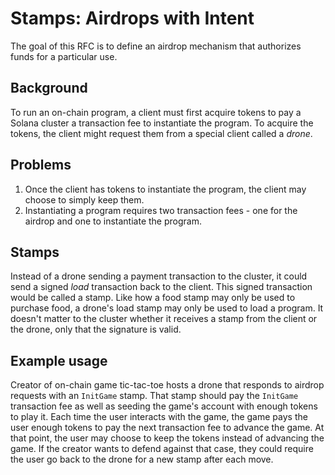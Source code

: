 # Stamps: Airdrops with Intent

The goal of this RFC is to define an airdrop mechanism that authorizes funds
for a particular use.

## Background

To run an on-chain program, a client must first acquire tokens to pay a Solana
cluster a transaction fee to instantiate the program. To acquire the tokens,
the client might request them from a special client called a *drone*.

## Problems

1. Once the client has tokens to instantiate the program, the client may choose
   to simply keep them.
2. Instantiating a program requires two transaction fees - one for the airdrop
   and one to instantiate the program.

## Stamps

Instead of a drone sending a payment transaction to the cluster, it could send
a signed *load* transaction back to the client. This signed transaction would
be called a stamp. Like how a food stamp may only be used to purchase food, a
drone's load stamp may only be used to load a program. It doesn't matter to the
cluster whether it receives a stamp from the client or the drone, only that the
signature is valid.

## Example usage

Creator of on-chain game tic-tac-toe hosts a drone that responds to airdrop
requests with an `InitGame` stamp. That stamp should pay the `InitGame`
transaction fee as well as seeding the game's account with enough tokens to
play it. Each time the user interacts with the game, the game pays the user
enough tokens to pay the next transaction fee to advance the game. At that
point, the user may choose to keep the tokens instead of advancing the game. If
the creator wants to defend against that case, they could require the user go
back to the drone for a new stamp after each move.
